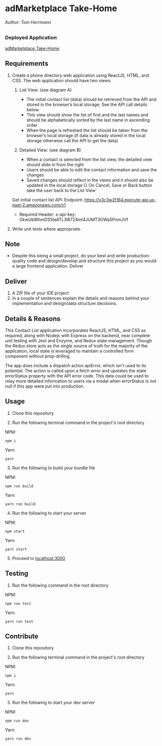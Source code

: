 # adMarketplace Take-Home

###### Author: Tom Herrmann

### Deployed Application

[adMarketplace Take-Home](https://amp-takehome.herokuapp.com/)

## Requirements

1.  Create a phone directory web application using ReactJS, HTML, and CSS. The web application should
    have two views:

    1. List View: (see diagram A)

       - The initial contact list (data) should be retrieved from the API and stored in the
         browser’s local storage; See the API call details below.
       - This view should show the list of first and the last names and should be alphabetically
         sorted by the last name in ascending order
       - When the page is refreshed the list should be taken from the browser’s local storage (if
         data is already stored in the local storage otherwise call the API to get the data)

    2. Detailed View: (see diagram B)
       - When a contact is selected from the list view, the detailed view should slide in from the
         right
       - Users should be able to edit the contact information and save the changes
       - Saved changes should reflect in the views and it should also be updated in the local
         storage
         ○ On Cancel, Save or Back button take the user back to the List View`

    Get initial contact list API:
    Endpoint: https://v3c3w2t164.execute-api.us-east-2.amazonaws.com/v1

    - Required Header: x-api-key: GkwUbWhmDS5teATL3l6724mI4JUMT3OWa5PnmJVf

2.  Write unit tests where appropriate.

## Note

- Despite this being a small project, do your best and write production-quality code and
  design/develop and structure this project as you would a large frontend application.
  Deliver

## Deliver

1. A ZIP file of your IDE project
2. In a couple of sentences explain the details and reasons behind your implementation and design/data structure decisions.

## Details & Reasons

This Contact List application incorporates ReactJS, HTML, and CSS as required, along with Nodejs with Express on the backend, near complete unit testing with Jest and Enzyme, and Redux state management. Though the Redux store acts as the single source of truth for the majority of the application, local state is leveraged to maintain a controlled form component without prop-drilling.

The app does include a dispatch action apiError, which isn't used to its potential. The action is called upon a fetch error and upstates the state errorStatus property with the API error code. This data could be used to relay more detailed information to users via a modal when errorStatus is not null if this app were put into production.

## Usage

1. Clone this repository

2. Run the following terminal command in the project's root directory

NPM:

```
npm i
```

Yarn:

```
yarn
```

3. Run the following to build your bundle file

NPM:

```
npm run build
```

Yarn:

```
yarn run build
```

4. Run the following to start your server

NPM:

```
npm start
```

Yarn:

```
yarn start
```

5. Proceed to [localhost:3000](http://localhost:3000/)

## Testing

1. Run the following command in the root directory

NPM:

```
npm run test
```

Yarn:

```
yarn run test
```

## Contribute

1. Clone this repository

2. Run the following terminal command in the project's root directory

NPM:

```
npm i
```

Yarn:

```
yarn
```

3. Run the following to start your dev server

NPM:

```
npm run dev
```

Yarn:

```
yarn run dev
```
